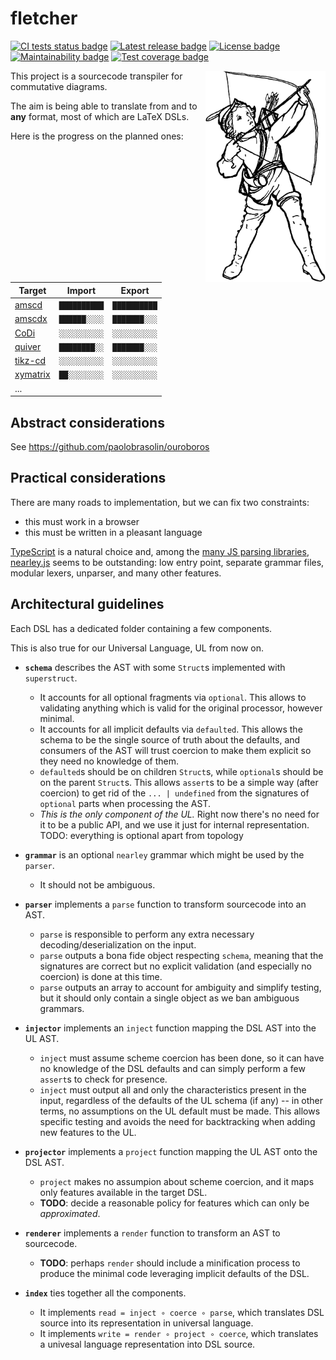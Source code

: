 # fletcher

[![CI tests status badge][build-shield]][build-url]
[![Latest release badge][rubygems-shield]][rubygems-url]
[![License badge][license-shield]][license-url]
[![Maintainability badge][cc-maintainability-shield]][cc-maintainability-url]
[![Test coverage badge][cc-coverage-shield]][cc-coverage-url]

[build-shield]: https://img.shields.io/github/workflow/status/paolobrasolin/fletcher/CI/main?label=tests&logo=github
[build-url]: https://github.com/paolobrasolin/fletcher/actions/workflows/main.yml "CI tests status"
[rubygems-shield]: https://img.shields.io/npm/v/TODO?logo=npm
[rubygems-url]: https://rubygems.org/gems/fletcher "Latest release"
[license-shield]: https://img.shields.io/github/license/paolobrasolin/fletcher
[license-url]: https://github.com/paolobrasolin/fletcher/blob/main/LICENSE "License"
[cc-maintainability-shield]: https://img.shields.io/codeclimate/maintainability/paolobrasolin/fletcher?logo=codeclimate
[cc-maintainability-url]: https://codeclimate.com/github/paolobrasolin/fletcher "Maintainability"
[cc-coverage-shield]: https://img.shields.io/codeclimate/coverage/paolobrasolin/fletcher?logo=codeclimate&label=test%20coverage
[cc-coverage-url]: https://codeclimate.com/github/paolobrasolin/fletcher/coverage "Test coverage"

<img align="right" width="192px" alt="Victorian illustration of a boy drawing a bow." src="https://github.com/paolobrasolin/fletcher/raw/main/boy.png">

This project is a sourcecode transpiler for commutative diagrams.

The aim is being able to translate from and to **any** format, most of which are LaTeX DSLs.

Here is the progress on the planned ones:

| Target                   | Import       | Export       |
| ------------------------ | ------------ | ------------ |
| [amscd][amscd-url]       | `██████████` | `██████████` |
| [amscdx][amscdx-url]     | `██████░░░░` | `███████░░░` |
| [CoDi][codi-url]         | `░░░░░░░░░░` | `░░░░░░░░░░` |
| [quiver][quiver-url]     | `████████░░` | `███████░░░` |
| [tikz-cd][tikzcd-url]    | `░░░░░░░░░░` | `░░░░░░░░░░` |
| [xymatrix][xymatrix-url] | `██░░░░░░░░` | `░░░░░░░░░░` |
| ...                      |              |              |

[amscd-url]: https://ctan.org/pkg/amscd
[amscdx-url]: https://ctan.org/pkg/amscdx
[codi-url]: https://github.com/paolobrasolin/commutative-diagrams/
[quiver-url]: https://github.com/varkor/quiver
[tikzcd-url]: https://github.com/astoff/tikz-cd
[xymatrix-url]: https://ctan.org/pkg/xymatrix
[other-url]: https://ctan.org/topic/diagram-comm

## Abstract considerations

See https://github.com/paolobrasolin/ouroboros

## Practical considerations

There are many roads to implementation, but we can fix two constraints:

- this must work in a browser
- this must be written in a pleasant language

[TypeScript](typescript-url) is a natural choice and, among the [many JS parsing libraries][js-parsing-url], [nearley.js][nearley-url] seems to be outstanding: low entry point, separate grammar files, modular lexers, unparser, and many other features.

[typescript-url]: https://www.typescriptlang.org/
[js-parsing-url]: https://tomassetti.me/parsing-in-javascript/
[nearley-url]: https://nearley.js.org/

## Architectural guidelines

Each DSL has a dedicated folder containing a few components.

This is also true for our Universal Language, UL from now on.

- **`schema`** describes the AST with some `Struct`s implemented with `superstruct`.

  - It accounts for all optional fragments via `optional`.
    This allows to validating anything which is valid for the original processor, however minimal.
  - It accounts for all implicit defaults via `defaulted`.
    This allows the schema to be the single source of truth about the defaults, and consumers of the AST will trust coercion to make them explicit so they need no knowledge of them.
  - `defaulted`s should be on children `Struct`s, while `optional`s should be on the parent `Struct`s.
    This allows `assert`s to be a simple way (after coercion) to get rid of the `... | undefined` from the signatures of `optional` parts when processing the AST.
  - _This is the only component of the UL._ Right now there's no need for it to be a public API, and we use it just for internal representation.
    TODO: everything is optional apart from topology

- **`grammar`** is an optional `nearley` grammar which might be used by the `parser`.

  - It should not be ambiguous.

- **`parser`** implements a `parse` function to transform sourcecode into an AST.

  - `parse` is responsible to perform any extra necessary decoding/deserialization on the input.
  - `parse` outputs a bona fide object respecting `schema`, meaning that the signatures are correct but no explicit validation (and especially no coercion) is done at this time.
  - `parse` outputs an array to account for ambiguity and simplify testing, but it should only contain a single object as we ban ambiguous grammars.

- **`injector`** implements an `inject` function mapping the DSL AST into the UL AST.

  - `inject` must assume scheme coercion has been done, so it can have no knowledge of the DSL defaults and can simply perform a few `assert`s to check for presence.
  - `inject` must output all and only the characteristics present in the input, regardless of the defaults of the UL schema (if any) -- in other terms, no assumptions on the UL default must be made.
    This allows specific testing and avoids the need for backtracking when adding new features to the UL.

- **`projector`** implements a `project` function mapping the UL AST onto the DSL AST.

  - `project` makes no assumpion about scheme coercion, and it maps only features available in the target DSL.
  - **TODO**: decide a reasonable policy for features which can only be _approximated_.

- **`renderer`** implements a `render` function to transform an AST to sourcecode.

  - **TODO**: perhaps `render` should include a minification process to produce the minimal code leveraging implicit defaults of the DSL.

- **`index`** ties together all the components.
  - It implements `read = inject ∘ coerce ∘ parse`, which translates DSL source into its representation in universal language.
  - It implements `write = render ∘ project ∘ coerce`, which translates a univesal language representation into DSL source.

<!--

TODO: I can think of two general guidelines for the universal schema, but I must decide.

1. Everything except topology is optional.

   - **injector input** needs to be `assert`ed to circumvent `* | undefined` signatures (after the guarantee of external coercion to make defaults explicit)
   - **injectors output** might not be `create`d, as specifying only actively used properties is ok
   - **projectors input** needs to be `assert`ed to circumvent partial signatures (after the guarantee of external coercion to make defaults explicit)

   - coercion can be done automagically after injecting w/ a single create on root

2. Everything is mandatory (w/ reasonable defaults).

   - **injector input** AS ABOVE
   - **injectors output** needs to be `create`d as the injector must not know about defaults and all properties are mandatory (also, to avoid breakages at every schema change)
   - **projectors input** has clear signatures and can be destructured right away while ignoring unsupported features of the target DSL

   - apparently we need no coercion, but it's just buried in injection due to stricter typing

Also in general we need to use toMatchObject to keep tests simple and avoid future breakages when adding properties.

So, apparently, stricter typing on the UL is a good thing!

-->
